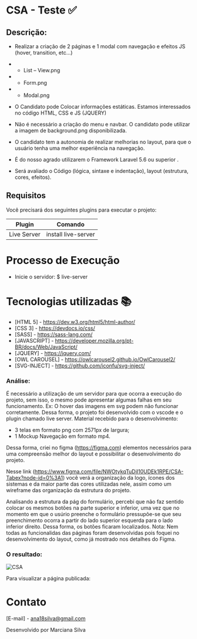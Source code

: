 # CSA - Teste :white_check_mark:

## Descrição:

- Realizar a criação de 2 páginas e 1 modal com navegação e efeitos JS (hover, transition, etc...)

 - - List – View.png<br>
 - - Form.png<br>
 - - Modal.png
 
- O Candidato pode Colocar informações estáticas. Estamos interessados no código HTML, CSS e JS (JQUERY)

- Não é necessário a criação do menu e navbar. O candidato pode utilizar a imagem de background.png disponibilizada.

- O candidato tem a autonomia de realizar melhorias no layout, para que o usuário tenha uma melhor experiência na navegação.

- É do nosso agrado utilizarem o Framework Laravel 5.6 ou superior .

- Será avaliado o Código (lógica, sintaxe e indentação), layout (estrutura, cores, efeitos).

## Requisitos

Você precisará dos seguintes plugins para executar o projeto:

| Plugin | Comando |
| --- | --- |
| Live Server | install live-server |


# Processo de Execução

* Inicie o servidor: $ live-server 

# Tecnologias utilizadas :books:

* [HTML 5] - https://dev.w3.org/html5/html-author/
* [CSS 3] - https://devdocs.io/css/
* [SASS] - https://sass-lang.com/
* [JAVASCRIPT] - https://developer.mozilla.org/pt-BR/docs/Web/JavaScript/
* [JQUERY] - https://jquery.com/
* [OWL CAROUSEL] - https://owlcarousel2.github.io/OwlCarousel2/
* [SVG-INJECT] - https://github.com/iconfu/svg-inject/

### Análise:
É necessário a utilização de um servidor para que ocorra a execução do projeto, sem isso, o mesmo pode apresentar algumas falhas em seu funcionamento.
Ex: O hover das imagens em svg podem não funcionar corretamente. Dessa forma, o projeto foi desenvolvido com o vscode e o plugin chamado live server.
Material recebido para o desenvolvimento:
- 3 telas em formato png com 2571px de largura;
- 1 Mockup Navegação em formato mp4.

Dessa forma, criei no figma (https://figma.com) elementos necessários para uma compreensão melhor do layout e 
possibilitar o desenvolvimento do projeto. 

Nesse link (https://www.figma.com/file/NWOtykqTuDiI10UDEk1RPE/CSA-Tabex?node-id=0%3A1) você verá a organização da logo, ícones dos sistemas e da maior parte das
cores utilizadas nele, assim como um wireframe das organização da estrutura do projeto.

Analisando a estrutura da pág do formulário, percebi que não faz sentido colocar os mesmos botões na parte superior e inferior, uma vez que no momento em que o usúrio preenche o formulário pressupõe-se que seu preenchimento ocorra a partir do lado superior esquerda para o lado inferior direito. Dessa forma, os botões ficaram localizados.
Nota: Nem todas as funcionalidas das páginas foram desenvolvidas pois foquei no desenvolvimento do layout, como já mostrado nos detalhes do Figma.

### O resultado:
![CSA](assets/Designer/20210216_205715.gif)

Para visualizar a página publicada: 



# Contato
[E-mail] - ana18silva@gmail.com

Desenvolvido por Marciana Silva
